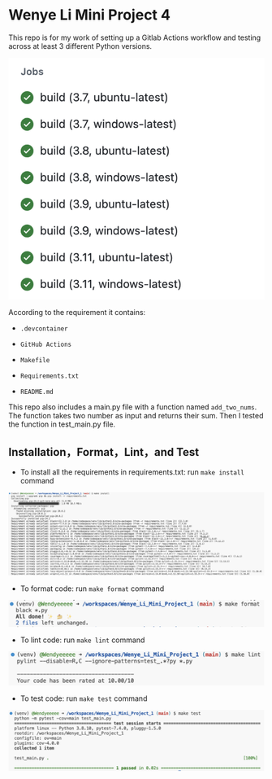 # Wenye Li Mini Project 4

This repo is for my work of setting up a Gitlab Actions workflow and testing across at least 3 different Python versions.

![Jobs Image](jobs.png)

According to the requirement it contains:

- `.devcontainer`

- `GitHub Actions`

- `Makefile`

- `Requirements.txt`

- `README.md`

This repo also includes a main.py file with a function named `add_two_nums`. The function takes two number as input and returns their sum. Then I tested the function in test_main.py file.

## Installation，Format，Lint，and Test

- To install all the requirements in requirements.txt: run `make install` command

![Installation Image](installation.png)

- To format code: run `make format` command

![Format Image](format.png)

- To lint code: run `make lint` command

![Lint Image](lint.png)

- To test code: run `make test` command

![Test Image](test.png)
